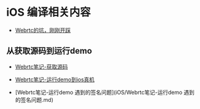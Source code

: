 # iOS 编译相关内容


* [Webrtc的坑，刚刚开踩](iOS/webrtc的坑，刚刚开踩.md)

## 从获取源码到运行demo

* [Webrtc笔记-获取源码](iOS/Webrtc笔记-获取源码.md)

* [Webrtc笔记-运行demo到ios真机](iOS/Webrtc笔记-运行demo到ios真机.md)

* [Webrtc笔记-运行demo 遇到的签名问题](iOS/Webrtc笔记-运行demo 遇到的签名问题.md)


